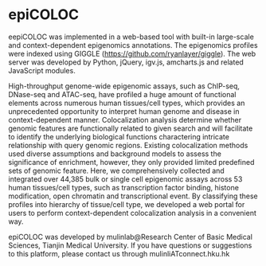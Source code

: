 # epiCOLOC
eepiCOLOC was implemented in a web-based tool with built-in large-scale and context-dependent epigenomics annotations. The epigenomics profiles were indexed using GIGGLE (https://github.com/ryanlayer/giggle). The web server was developed by Python, jQuery, igv.js, amcharts.js and related JavaScript modules.

High-throughput genome-wide epigenomic assays, such as ChIP-seq, DNase-seq and ATAC-seq, have profiled a huge amount of functional elements across numerous human tissues/cell types, which provides an unprecedented opportunity to interpret human genome and disease in context-dependent manner. Colocalization analysis determine whether genomic features are functionally related to given search and will facilitate to identify the underlying biological functions charactering intricate relationship with query genomic regions. Existing colocalization methods used diverse assumptions and background models to assess the significance of enrichment, however, they only provided limited predefined sets of genomic feature. Here, we comprehensively collected and integrated over 44,385 bulk or single cell epigenomic assays across 53 human tissues/cell types, such as transcription factor binding, histone modification, open chromatin and transcriptional event. By classifying these profiles into hierarchy of tissue/cell type, we developed a web portal for users to perform context-dependent colocalization analysis in a convenient way.
 

epiCOLOC was developed by mulinlab@Research Center of Basic Medical Sciences, Tianjin Medical University. If you have questions or suggestions to this platform, please contact us through mulinliATconnect.hku.hk
